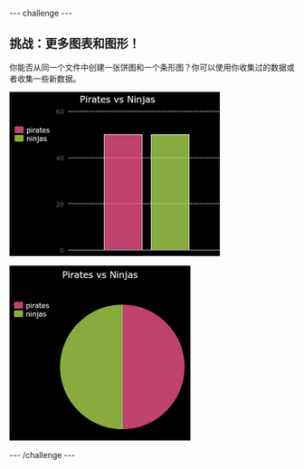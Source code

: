 --- challenge ---
## 挑战：更多图表和图形！

你能否从同一个文件中创建一张饼图和一个条形图？你可以使用你收集过的数据或者收集一些新数据。

![screenshot](images/pets-pn-bar.png)

![screenshot](images/pets-pn.png)





--- /challenge ---